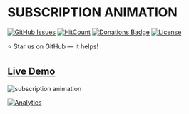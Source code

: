 # SUBSCRIPTION ANIMATION

[![GitHub Issues](https://img.shields.io/badge/contributions-welcome-brightgreen.svg?style=flat)](https://github.com/alikinvv/subscription-animation/issues)  [![HitCount](http://hits.dwyl.com/alikinvv/subscription-animation.svg)](http://hits.dwyl.com/alikinvv/subscription-animation)  [![Donations Badge](https://yourdonation.rocks/images/badge.svg)](https://www.paypal.me/alikinvv)  [![License](https://img.shields.io/badge/license-MIT-blue.svg)](https://opensource.org/licenses/MIT)

:star: Star us on GitHub — it helps!

## [Live Demo](https://alikinvv.github.io/subscription-animation/build/)

![subscription animation](https://cdn.dribbble.com/users/1773016/screenshots/5750060/5.gif)

[![Analytics](https://ga-beacon.appspot.com/UA-31485994-5/subscription-animation)](https://github.com/alikinvv/subscription-animation)
